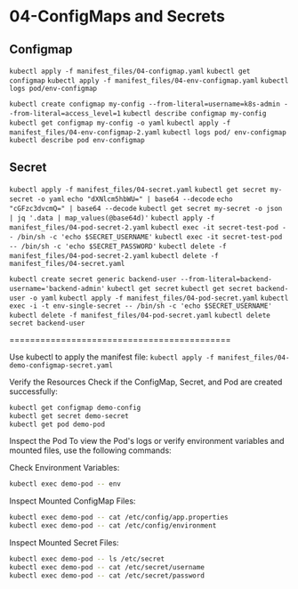 # 04-ConfigMaps and Secrets

## Configmap
`kubectl apply -f manifest_files/04-configmap.yaml`
`kubectl get configmap`
`kubectl apply -f manifest_files/04-env-configmap.yaml`
`kubectl logs pod/env-configmap `

`kubectl create configmap my-config --from-literal=username=k8s-admin --from-literal=access_level=1`
`kubectl describe configmap my-config`
`kubectl get configmap my-config -o yaml`
`kubectl apply -f manifest_files/04-env-configmap-2.yaml`
`kubectl logs pod/ env-configmap`
`kubectl describe pod env-configmap`

## Secret

`kubectl apply -f manifest_files/04-secret.yaml`
`kubectl get secret my-secret -o yaml`
`echo "dXNlcm5hbWU=" | base64 --decode`
`echo "cGFzc3dvcmQ=" | base64 --decode`
`kubectl get secret my-secret -o json | jq '.data | map_values(@base64d)'`
`kubectl apply -f manifest_files/04-pod-secret-2.yaml`
`kubectl exec -it secret-test-pod -- /bin/sh -c 'echo $SECRET_USERNAME'`
`kubectl exec -it secret-test-pod -- /bin/sh -c 'echo $SECRET_PASSWORD'`
`kubectl delete -f manifest_files/04-pod-secret-2.yaml`
`kubectl delete -f manifest_files/04-secret.yaml`


`kubectl create secret generic backend-user --from-literal=backend-username='backend-admin'`
`kubectl get secret`
`kubectl get secret backend-user -o yaml`
`kubectl apply -f manifest_files/04-pod-secret.yaml`
`kubectl exec -i -t env-single-secret -- /bin/sh -c 'echo $SECRET_USERNAME'`
`kubectl delete -f manifest_files/04-pod-secret.yaml`
`kubectl delete secret backend-user`


===========================================

Use kubectl to apply the manifest file:
`kubectl apply -f manifest_files/04-demo-configmap-secret.yaml`

Verify the Resources
Check if the ConfigMap, Secret, and Pod are created successfully:

```bash
kubectl get configmap demo-config
kubectl get secret demo-secret
kubectl get pod demo-pod
```
Inspect the Pod
To view the Pod's logs or verify environment variables and mounted files, use the following commands:

Check Environment Variables:

```bash
kubectl exec demo-pod -- env
```

Inspect Mounted ConfigMap Files:

```bash
kubectl exec demo-pod -- cat /etc/config/app.properties
kubectl exec demo-pod -- cat /etc/config/environment
```

Inspect Mounted Secret Files:

```bash
kubectl exec demo-pod -- ls /etc/secret
kubectl exec demo-pod -- cat /etc/secret/username
kubectl exec demo-pod -- cat /etc/secret/password
```
